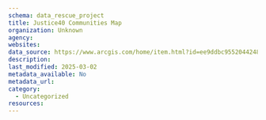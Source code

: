 ```yaml
---
schema: data_rescue_project 
title: Justice40 Communities Map
organization: Unknown
agency: 
websites: 
data_source: https://www.arcgis.com/home/item.html?id=ee9ddbc95520442482cd511f9170663a
description: 
last_modified: 2025-03-02
metadata_available: No
metadata_url: 
category:
  - Uncategorized 
resources:
---
```

